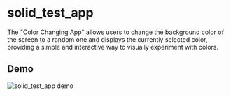 # solid_test_app

The "Color Changing App" allows users to change the background color of the screen to a random one and displays the currently selected color, providing a simple and interactive way to visually experiment with colors.

## Demo

![solid_test_app demo](https://github.com/YehorAltShuler/solid_test_app/assets/107608882/3a774c86-89c9-4912-881e-ebaeb33acd2f)
